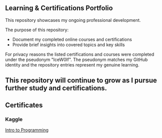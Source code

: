 ## Learning & Certifications Portfolio

This repository showcases my ongoing professional development.

The purpose of this repository:
- Document my completed online courses and certifications
- Provide brief insights into covered topics and key skills

For privacy reasons the listed certifications and courses were completed under the pseudonym "IceW0lf".
The pseudonym matches my GitHub identity and the repository entries represent my genuine learning.

This repository will continue to grow as I pursue further study and certifications.
---
## Certificates
### Kaggle
[Intro to Programming](https://github.com/IceW0lf/learning-portfolio/tree/main/Kaggle/01%20-%20Intro%20to%20Programming#readme)
